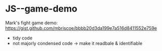 # JS--game-demo

Mark's fight game demo: 
https://gist.github.com/mbriscoe/bbbb20d3da199e7a516d8411552e759e 

- tidy code 
- not majorly condensed code -> make it readbale & identifiable 